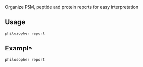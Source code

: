 Organize PSM, peptide and protein reports for easy interpretation

## Usage

`philosopher report `


## Example

`philosopher report`

